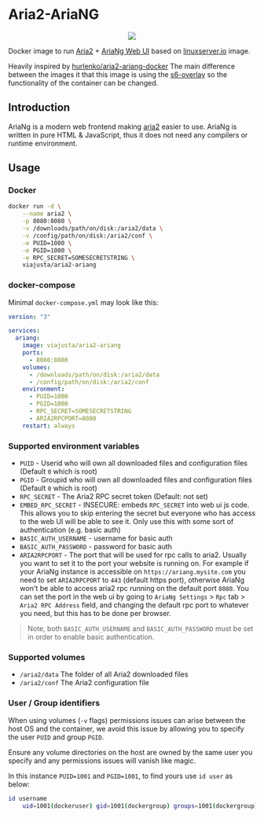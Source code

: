 # Aria2-AriaNG
<p align="center">
  <img src="https://raw.githubusercontent.com/mayswind/AriaNg-Native/master/assets/AriaNg.ico" />
</p>

Docker image to run [Aria2](https://github.com/aria2/aria2) + [AriaNg Web UI](https://github.com/mayswind/AriaNg) based on [linuxserver.io](https://www.linuxserver.io) image.

Heavily inspired by [hurlenko/aria2-ariang-docker](https://github.com/hurlenko/aria2-ariang-docker)
The main difference between the images it that this image is using the [s6-overlay](https://github.com/just-containers/s6-overlay#init-stages) so the functionality of the container can be changed.

## Introduction

AriaNg is a modern web frontend making [aria2](https://github.com/aria2/aria2) easier to use. AriaNg is written in pure HTML & JavaScript, thus it does not need any compilers or runtime environment.

## Usage

### Docker

```bash
docker run -d \
    --name aria2 \
    -p 8080:8080 \
    -v /downloads/path/on/disk:/aria2/data \
    -v /config/path/on/disk:/aria2/conf \
    -e PUID=1000 \
    -e PGID=1000 \
    -e RPC_SECRET=SOMESECRETSTRING \
    viajusta/aria2-ariang
```

### docker-compose

Minimal `docker-compose.yml` may look like this:

```yaml
version: "3"

services:
  ariang:
    image: viajusta/aria2-ariang
    ports:
      - 8080:8080
    volumes:
      - /downloads/path/on/disk:/aria2/data
      - /config/path/on/disk:/aria2/conf
    environment:
      - PUID=1000
      - PGID=1000
      - RPC_SECRET=SOMESECRETSTRING
      - ARIA2RPCPORT=8080
    restart: always
```

### Supported environment variables

- `PUID` - Userid who will own all downloaded files and configuration files (Default `0` which is root)
- `PGID` - Groupid who will own all downloaded files and configuration files (Default `0` which is root)
- `RPC_SECRET` - The Aria2 RPC secret token (Default: not set)
- `EMBED_RPC_SECRET` - INSECURE: embeds `RPC_SECRET` into web ui js code. This allows you to skip entering the secret but everyone who has access to the web UI will be able to see it. Only use this with some sort of authentication (e.g. basic auth)
- `BASIC_AUTH_USERNAME` - username for basic auth
- `BASIC_AUTH_PASSWORD` - password for basic auth
- `ARIA2RPCPORT` - The port that will be used for rpc calls to aria2. Usually you want to set it to the port your website is running on. For example if your AriaNg instance is accessible on `https://ariang.mysite.com` you need to set `ARIA2RPCPORT` to `443` (default https port), otherwise AriaNg won't be able to access aria2 rpc running on the default port `8080`. You can set the port in the web ui by going to `AriaNg Settings` > `Rpc` tab > `Aria2 RPC Address` field, and changing the default rpc port to whatever you need, but this has to be done per browser.

> Note, both `BASIC_AUTH_USERNAME` and `BASIC_AUTH_PASSWORD` must be set in order to enable basic authentication.

### Supported volumes

- `/aria2/data` The folder of all Aria2 downloaded files
- `/aria2/conf` The Aria2 configuration file

### User / Group identifiers

When using volumes (`-v` flags) permissions issues can arise between the host OS and the container, we avoid this issue by allowing you to specify the user `PUID` and group `PGID`.

Ensure any volume directories on the host are owned by the same user you specify and any permissions issues will vanish like magic.

In this instance `PUID=1001` and `PGID=1001`, to find yours use `id user` as below:

```bash
id username
    uid=1001(dockeruser) gid=1001(dockergroup) groups=1001(dockergroup)
```
